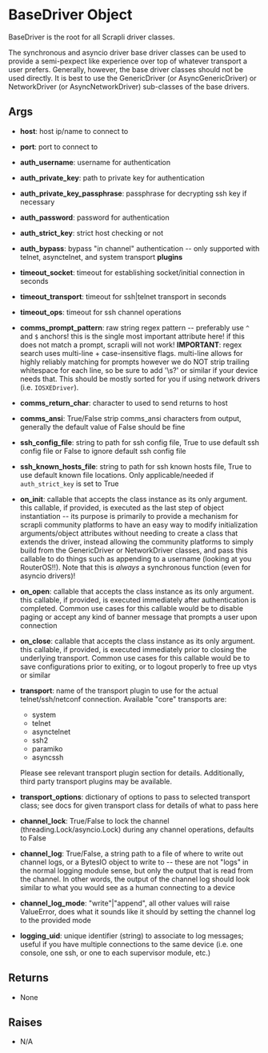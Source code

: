 # BaseDriver Object

BaseDriver is the root for all Scrapli driver classes.

The synchronous and asyncio driver base driver classes can be used to provide a semi-pexpect like experience over top of
whatever transport a user prefers. Generally, however, the base driver classes should not be used directly. It is 
best to use the GenericDriver \(or AsyncGenericDriver\) or NetworkDriver \(or AsyncNetworkDriver\) sub-classes of 
the base drivers.


## Args

- __host__: host ip/name to connect to
- __port__: port to connect to
- __auth_username__: username for authentication
- __auth_private_key__: path to private key for authentication
- __auth_private_key_passphrase__: passphrase for decrypting ssh key if necessary
- __auth_password__: password for authentication
- __auth_strict_key__: strict host checking or not
- __auth_bypass__: bypass "in channel" authentication -- only supported with telnet, asynctelnet, and system transport 
  __plugins__
- __timeout_socket__: timeout for establishing socket/initial connection in seconds
- __timeout_transport__: timeout for ssh|telnet transport in seconds
- __timeout_ops__: timeout for ssh channel operations
- __comms_prompt_pattern__: raw string regex pattern -- preferably use `^` and `$` anchors!
    this is the single most important attribute here! if this does not match a prompt,
    scrapli will not work!
    __IMPORTANT__: regex search uses multi-line + case-insensitive flags. multi-line allows
    for highly reliably matching for prompts however we do NOT strip trailing whitespace
    for each line, so be sure to add '\\s?' or similar if your device needs that. This
    should be mostly sorted for you if using network drivers (i.e. `IOSXEDriver`).
- __comms_return_char__: character to used to send returns to host
- __comms_ansi__: True/False strip comms_ansi characters from output, generally the default value of False should be 
  fine
- __ssh_config_file__: string to path for ssh config file, True to use default ssh config file or False to ignore 
  default ssh config file
- __ssh_known_hosts_file__: string to path for ssh known hosts file, True to use default known file locations. Only 
  applicable/needed if `auth_strict_key` is set to True
- __on_init__: callable that accepts the class instance as its only argument. this callable, if provided, is 
  executed as 
  the last step of object instantiation -- its purpose is primarily to provide a mechanism for scrapli community 
  platforms to have an easy way to modify initialization arguments/object attributes without needing to create a 
  class that extends the driver, instead allowing the community platforms to simply build from the GenericDriver or 
  NetworkDriver classes, and pass this callable to do things such as appending to a username (looking at you 
  RouterOS!!). Note that this is *always* a synchronous function (even for asyncio drivers)!
- __on_open__: callable that accepts the class instance as its only argument. this callable, if provided, is executed 
  immediately after authentication is completed. Common use cases for this callable would be to disable paging or 
  accept any kind of banner message that prompts a user upon connection
- __on_close__: callable that accepts the class instance as its only argument. this callable, if provided, is executed 
  immediately prior to closing the underlying transport. Common use cases for this callable would be to save 
  configurations prior to exiting, or to logout properly to free up vtys or similar
- __transport__: name of the transport plugin to use for the actual telnet/ssh/netconf connection. Available "core" transports are:

    - system
    - telnet
    - asynctelnet
    - ssh2
    - paramiko
    - asyncssh
    
    Please see relevant transport plugin section for details. Additionally, third party transport plugins may be 
    available.

- __transport_options__: dictionary of options to pass to selected transport class; see docs for given transport class 
  for details of what to pass here 
- __channel_lock__: True/False to lock the channel (threading.Lock/asyncio.Lock) during any channel operations, defaults 
  to False
- __channel_log__: True/False, a string path to a file of where to write out channel logs, or a BytesIO object to 
  write to -- these are not "logs" in the normal logging module sense, but only the output that is read from the 
  channel. In other words, the output of the channel log should look similar to what you would see as a human 
  connecting to a device 
- __channel_log_mode__: "write"|"append", all other values will raise ValueError, does what it sounds like it should 
  by setting the channel log to the provided mode
- __logging_uid__: unique identifier (string) to associate to log messages; useful if you have multiple connections 
  to the same device (i.e. one console, one ssh, or one to each supervisor module, etc.)


## Returns

- None


## Raises

- N/A
